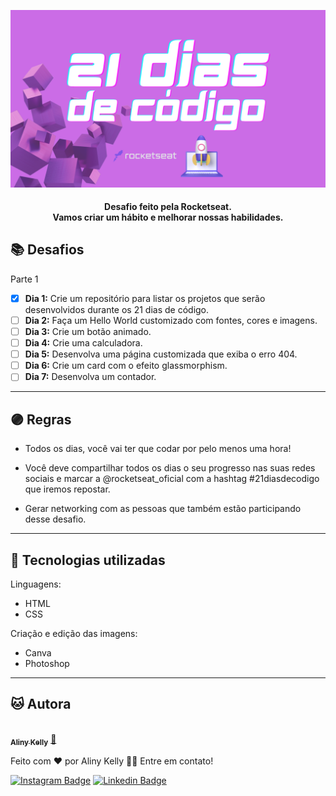  ![21 dias de código](public/assets/image/preview2.png)

<h4 align="center">
  Desafio feito pela Rocketseat.
  </br>  
  Vamos criar um hábito e melhorar nossas habilidades.
</h4>

## 📚 Desafios
Parte 1

- [x] **Dia 1:** Crie um repositório para listar os projetos que serão desenvolvidos durante os 21 dias de código.
- [ ] **Dia 2:** Faça um Hello World customizado com fontes, cores e imagens.
- [ ] **Dia 3:** Crie um botão animado.
- [ ] **Dia 4:** Crie uma calculadora.
- [ ] **Dia 5:** Desenvolva uma página customizada que exiba o erro 404.
- [ ] **Dia 6:** Crie um card com o efeito glassmorphism.
- [ ] **Dia 7:** Desenvolva um contador.

---

## 🟣 Regras

- Todos os dias, você vai ter que codar por pelo menos uma hora!

- Você deve compartilhar todos os dias o seu progresso nas suas redes sociais e marcar a @rocketseat_oficial com a hashtag #21diasdecodigo que iremos repostar.

- Gerar networking com as pessoas que também estão participando desse desafio.

---

## 💼 Tecnologias utilizadas

Linguagens:

- HTML
- CSS

Criação e edição das imagens:

- Canva
- Photoshop

---

## 🐱 Autora<br>

<a href="https://github.com/alinykelly">
 <img style="border-radius: 50%;" src="https://avatars.githubusercontent.com/u/58093742?v=4" width="100px;" alt=""/>
 <br />
 <sub><b>Aliny Kelly</b></sub></a> <a href="https://github.com/alinykelly" title="GitHub Aliny Kelly">🚀</a>


Feito com ❤️ por Aliny Kelly 👋🏽 Entre em contato!

[![Instagram Badge](https://img.shields.io/badge/-@alinykellyfs-cf1cf1?style=flat-square&labelColor=cf1cf1&logo=instagram&logoColor=white&link=https://instagram.com/alinykellyfs)](https://instagram.com/alinykellyfs) [![Linkedin Badge](https://img.shields.io/badge/-alinykelly-blue?style=flat-square&logo=Linkedin&logoColor=white&link=https://www.linkedin.com/in/alinykelly/)](https://www.linkedin.com/in/alinykelly/) 
